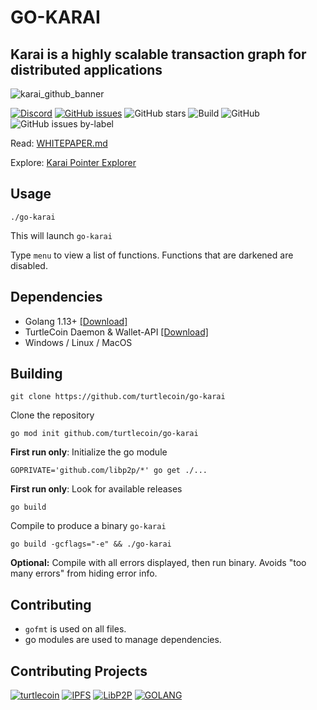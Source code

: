 # GO-KARAI

## Karai is a highly scalable transaction graph for distributed applications

![karai_github_banner](https://user-images.githubusercontent.com/34389545/80034381-f6a14d00-84b3-11ea-857a-638322dac890.png)

[![Discord](https://img.shields.io/discord/388915017187328002?label=Join%20Discord)](http://chat.turtlecoin.lol) [![GitHub issues](https://img.shields.io/github/issues/turtlecoin/go-karai?label=Issues)](https://github.com/turtlecoin/go-karai/issues) ![GitHub stars](https://img.shields.io/github/stars/turtlecoin/go-karai?label=Github%20Stars) ![Build](https://github.com/turtlecoin/go-karai/workflows/Build/badge.svg) ![GitHub](https://img.shields.io/github/license/turtlecoin/go-karai) ![GitHub issues by-label](https://img.shields.io/github/issues/turtlecoin/go-karai/Todo)

Read: [WHITEPAPER.md](https://github.com/turtlecoin/go-karai/blob/master/docs/WHITEPAPER.md)

Explore: [Karai Pointer Explorer](https://karaiexplorer.extrahash.org/)

## Usage

`./go-karai`

This will launch `go-karai`

Type `menu` to view a list of functions. Functions that are darkened are disabled.

## Dependencies

-   Golang 1.13+ [[Download]](https://golang.org)
-   TurtleCoin Daemon & Wallet-API [[Download]](http://latest.turtlecoin.lol)
-   Windows / Linux / MacOS

## Building

`git clone https://github.com/turtlecoin/go-karai`

Clone the repository

`go mod init github.com/turtlecoin/go-karai`

**First run only**: Initialize the go module

`GOPRIVATE='github.com/libp2p/*' go get ./...`

**First run only**: Look for available releases

`go build`

Compile to produce a binary `go-karai`

`go build -gcflags="-e" && ./go-karai`

**Optional:** Compile with all errors displayed, then run binary. Avoids "too many errors" from hiding error info.

## Contributing

-   `gofmt` is used on all files.
-   go modules are used to manage dependencies.

## Contributing Projects

[![turtlecoin](https://user-images.githubusercontent.com/34389545/80266529-fb0b6880-8661-11ea-9a75-4cb066834775.png)](https://turtlecoin.lol)
[![IPFS](https://user-images.githubusercontent.com/34389545/80266356-0c07aa00-8661-11ea-8308-84639318213a.png)](https://ipfs.io)
[![LibP2P](https://user-images.githubusercontent.com/34389545/80266502-e4651180-8661-11ea-8367-54bf59e26470.png)](https://libp2p.io)
[![GOLANG](https://user-images.githubusercontent.com/34389545/80266422-6b65ba00-8661-11ea-836a-d1904ec15b94.png)](https://golang.org)
